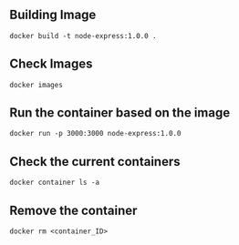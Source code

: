 ## Building Image

```
docker build -t node-express:1.0.0 .
```

## Check Images

```
docker images
```

## Run the container based on the image

```
docker run -p 3000:3000 node-express:1.0.0
```

## Check the current containers

```
docker container ls -a
```

## Remove the container

```
docker rm <container_ID>
```
